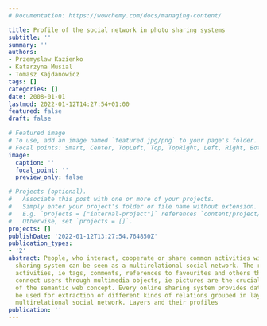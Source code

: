 ```yaml
---
# Documentation: https://wowchemy.com/docs/managing-content/

title: Profile of the social network in photo sharing systems
subtitle: ''
summary: ''
authors:
- Przemyslaw Kazienko
- Katarzyna Musial
- Tomasz Kajdanowicz
tags: []
categories: []
date: 2008-01-01
lastmod: 2022-01-12T14:27:54+01:00
featured: false
draft: false

# Featured image
# To use, add an image named `featured.jpg/png` to your page's folder.
# Focal points: Smart, Center, TopLeft, Top, TopRight, Left, Right, BottomLeft, Bottom, BottomRight.
image:
  caption: ''
  focal_point: ''
  preview_only: false

# Projects (optional).
#   Associate this post with one or more of your projects.
#   Simply enter your project's folder or file name without extension.
#   E.g. `projects = ["internal-project"]` references `content/project/deep-learning/index.md`.
#   Otherwise, set `projects = []`.
projects: []
publishDate: '2022-01-12T13:27:54.764850Z'
publication_types:
- '2'
abstract: People, who interact, cooperate or share common activities within the photo
  sharing system can be seen as a multirelational social network. The results of their
  activities, ie tags, comments, references to favourites and others that semantically
  connect users through multimedia objects, ie pictures are the crucial component
  of the semantic web concept. Every online sharing system provides data that can
  be used for extraction of different kinds of relations grouped in layers in the
  multirelational social network. Layers and their profiles
publication: ''
---
```

